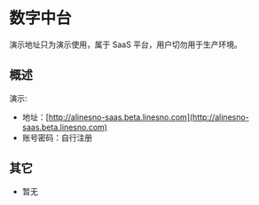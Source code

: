 # 数字中台

演示地址只为演示使用，属于 SaaS 平台，用户切勿用于生产环境。

## 概述

演示:

- 地址：[http://alinesno-saas.beta.linesno.com](http://alinesno-saas.beta.linesno.com)
- 账号密码：自行注册

<!-- ## 视频教程 -->

<!-- ACP数字中台解决方案介绍 -->

<!-- 这里列的是开源环境的演示地址，一般也使用于开发环境使用，通过租户注册成为成员，基于中台环境进k步进行开发项目 -->

<!-- | 序号 | 模块     | 内容名称                             |                           链接                           | 备注 | -->
<!-- | :--: | -------- | ------------------------------------ | :------------------------------------------------------: | ---- | -->
<!-- |  1   | 设计章节 | ACP数字中台解决方案介绍     | [打开][1-1] |      | -->
<!-- |  2   |          | 整体 PaaS 中台工程架构介绍           |                       [待录制](#)                        |      | -->
<!-- |      |          |                                      |                                                          |      | -->
<!-- |  2   | 组件使用 | 统一权限框架使用                     |                       [待录制](#)                        |      | -->
<!-- |  2   |          | 代码生成器的使用场景和云原生支持     |                       [待录制](#)                        |      | -->
<!-- |  2   |          | 单点登陆集成                         |                       [待录制](#)                        |      | -->
<!-- |  2   |          | 通知和存储组件集成                   |                       [待录制](#)                        |      | -->
<!-- |  2   |          | 分布式事务使用和集成                 |                       [待录制](#)                        |      | -->
<!-- |  2   |          | 网关使用和集成                       |                       [待录制](#)                        |      | -->
<!-- |      |          |                                      |                                                          |      | -->
<!-- |  2   | 业务集成 | 试点投入规划和建设(大型电商服务整合) |                       [待录制](#)                        |      | -->
<!-- |  2   |          | 试点项目总结规划和进一步升级         |                       [待录制](#)                        |      | -->
<!-- |  2   |          | 多业务组接入规划和准备               |                       [待录制](#)                        |      | -->
<!-- |      |          |                                      |                                                          |      | -->
<!-- |  2   | 数据中台 | 数据抽取采集(案例整合)               |                       [待录制](#)                        |      | -->
<!-- |  2   |          | 主数据和元数据                       |                       [待录制](#)                        |      | -->
<!-- |  2   |          | 离线和实时计算                       |                       [待录制](#)                        |      | -->
<!-- |  2   |          | 数据提供服务                         |                       [待录制](#)                        |      | -->
<!-- |      |          |                                      |                                                          |      | -->

<!-- [1-1]: https://www.bilibili.com/video/BV1134y1W79q?share_source=copy_web&vd_source=9663643a5d2d697ea737732a0acc3c09 -->

## 其它

- 暂无
